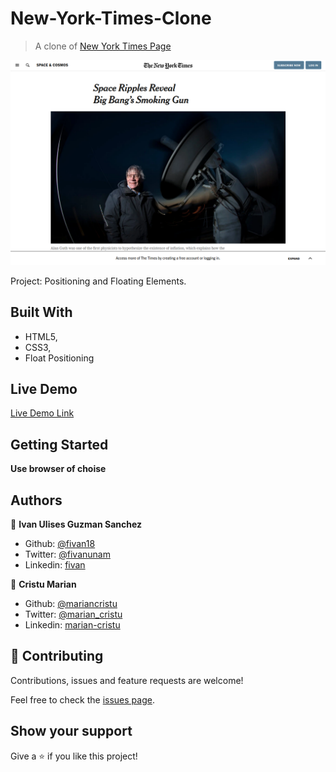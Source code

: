 # New-York-Times-Clone

> A clone of [New York Times Page](https://www.nytimes.com/2014/03/18/science/space/detection-of-waves-in-space-buttresses-landmark-theory-of-big-bang.html?_r=0)

![screenshot](screenshoot/screenshoot.png)

Project: Positioning and Floating Elements.

## Built With

- HTML5,
- CSS3,
- Float Positioning

## Live Demo

[Live Demo Link](https://raw.githack.com/mariancristu/New-York-Times-Clone/feature-navbar/index.html)

## Getting Started

**Use browser of choise**

## Authors

👤 **Ivan Ulises Guzman Sanchez**

- Github: [@fivan18](https://github.com/fivan18)
- Twitter: [@fivanunam](https://twitter.com/fivanunam)
- Linkedin: [fivan](www.linkedin.com/in/fivan)

👤 **Cristu Marian**

- Github: [@mariancristu](https://github.com/mariancristu)
- Twitter: [@marian_cristu](https://twitter.com/marian_cristu)
- Linkedin: [marian-cristu](https://www.linkedin.com/in/marian-cristu-b687b3197)

## 🤝 Contributing

Contributions, issues and feature requests are welcome!

Feel free to check the [issues page](https://github.com/mariancristu/New-York-Times-Clone/issues).

## Show your support

Give a ⭐️ if you like this project!
